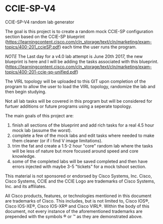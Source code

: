 # CCIE-SP-V4
CCIE-SP-V4 random lab generator

The goal is this project is to create a random mock CCIE-SP configuration section based on the CCIE-SP blueprint (https://learningcontent.cisco.com/cln_storage/text/cln/marketing/exam-topics/400-201_ccieSP.pdf) each time the user runs the program.

*NOTE* The Last day for a v4.0 lab attempt is June 20th 2017, the new blueprint is here and I will be adding the tasks associated with this blueprint. (https://learningcontent.cisco.com/cln_storage/text/cln/marketing/exam-topics/400-201-ccie-sp-unified.pdf)

The VIRL topology will be uploaded to this GIT upon completion of the program to allow the user to load the VIRL topology, randomize the lab and then begin studying.

Not all lab tasks will be covered in this program but will be considered for furtuer additions or future programs using a seperate topology.

The main goals of this project are:

1. finish all sections of the blueprint and add rich tasks for a real 4.5 hour mock lab (assume the worst).
2. complete a few of the mock labs and edit tasks where needed to make them cleaner (or if i find V image limitations).
3. trim the fat and create a 1.5-2 hour "core" random lab where the tasks will be less of nature but more focused around speed and core knowledge.
4. some of the completed labs will be saved completed and then have errors injected with maybe 3-5 "tickets" for a mock tshoot section.

This material is not sponsored or endorsed by Cisco Systems, Inc. Cisco, Cisco Systems, CCIE and the CCIE Logo are trademarks of Cisco Systems, Inc. and its affiliates.

All Cisco products, features, or technologies mentioned in this document are trademarks of Cisco. This includes, but is not limited to, Cisco IOS®, Cisco IOS-XE®, Cisco IOS-XR® and Cisco VIRL®. Within the body of this document, not every instance of the aforementioned trademarks are prepended with the symbols ® or ™ as they are demonstrated above.
